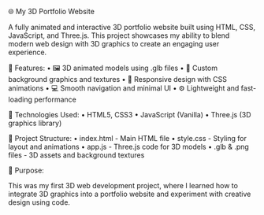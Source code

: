 🌐 My 3D Portfolio Website

A fully animated and interactive 3D portfolio website built using HTML, CSS, JavaScript, and Three.js. This project showcases my ability to blend modern web design with 3D graphics to create an engaging user experience.

🧩 Features:
	•	🖼️ 3D animated models using .glb files
	•	🌸 Custom background graphics and textures
	•	🎨 Responsive design with CSS animations
	•	💻 Smooth navigation and minimal UI
	•	⚙️ Lightweight and fast-loading performance

🚀 Technologies Used:
	•	HTML5, CSS3
	•	JavaScript (Vanilla)
	•	Three.js (3D graphics library)

📂 Project Structure:
	•	index.html - Main HTML file
	•	style.css - Styling for layout and animations
	•	app.js - Three.js code for 3D models
	•	.glb & .png files - 3D assets and background textures

📌 Purpose:

This was my first 3D web development project, where I learned how to integrate 3D graphics into a portfolio website and experiment with creative design using code.
